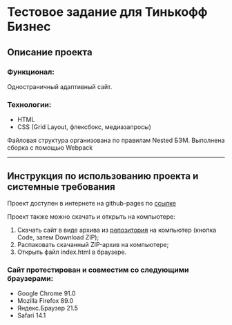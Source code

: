 # Тестовое задание для Тинькофф Бизнес

## Описание проекта
### Функционал:
Одностраничный адаптивный сайт.

### Технологии:
- HTML
- CSS (Grid Layout, флексбокс, медиазапросы)

Файловая структура организована по правилам Nested БЭМ.
Выполнена сборка с помощью Webpack
___________________________
## Инструкция по использованию проекта и системные требования
Проект доступен в интернете на github-pages по [ссылке](https://niarga.github.io/tinkoff-business-test-assignment/)

Проект также можно скачать и открыть на компьютере:
1. Скачать сайт в виде архива из [репозитория](https://github.com/niarga/tinkoff-business-test-assignment) на компьютер (кнопка Code, затем Download ZIP);
2. Распаковать скачанный ZIP-архив на компьютере;
3. Открыть файл index.html в браузере.

### Сайт протестирован и совместим со следующими браузерами:
* Google Chrome 91.0
* Mozilla Firefox 89.0
* Яндекс.Браузер 21.5
* Safari 14.1